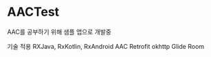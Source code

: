 # AACTest
AAC를 공부하기 위해 샘플 앱으로 개발중

기술 적용 
RXJava, RxKotlin, RxAndroid
AAC
Retrofit
okhttp
Glide
Room
